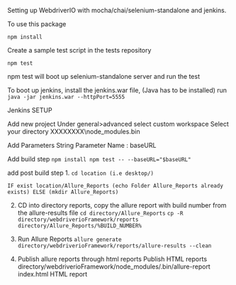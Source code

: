 Setting up WebdriverIO with mocha/chai/selenium-standalone and jenkins.


To use this package

``npm install``

Create a sample test script in the tests repository

``npm test``

npm test will boot up selenium-standalone server and run the test


To boot up jenkins, install the jenkins.war file, (Java has to be installed)
run ``java -jar jenkins.war --httpPort=5555``

Jenkins SETUP

Add new project
Under general>advanced select custom workspace
Select your directory XXXXXXXX\node_modules\.bin

Add Parameters
String Parameter
Name : baseURL

Add build step
``npm install
npm test -- --baseURL="$baseURL"``

add post build step 
1.
``cd location (i.e desktop/)``

``IF exist location/Allure_Reports (echo Folder Allure_Reports already exists) ELSE (mkdir Allure_Reports)``

2. CD into directory reports, copy the allure report with build number from the allure-results file
``cd directory/Allure_Reports``
``cp -R directory/webdriverioFramework/reports directory/Allure_Reports/%BUILD_NUMBER%``

3. Run Allure Reports
``allure generate directory/webdriverioFramework/reports/allure-results --clean``


4. Publish allure reports through html reports
Publish HTML reports
directory/webdriverioFramework/node_modules/.bin/allure-report
index.html
HTML report

